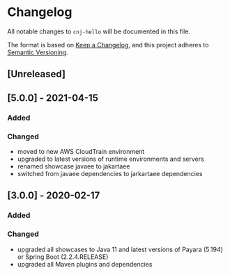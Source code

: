 # Changelog
All notable changes to `cnj-hello` will be documented in this file.

The format is based on [Keep a Changelog](https://keepachangelog.com/en/1.0.0/),
and this project adheres to [Semantic Versioning](https://semver.org/spec/v2.0.0.html).

## [Unreleased]

## [5.0.0] - 2021-04-15
### Added
### Changed
- moved to new AWS CloudTrain environment
- upgraded to latest versions of runtime environments and servers
- renamed showcase javaee to jakartaee
- switched from javaee dependencies to jarkartaee dependencies

## [3.0.0] - 2020-02-17
### Added
### Changed
- upgraded all showcases to Java 11 and latest versions of Payara (5.194) or Spring Boot (2.2.4.RELEASE)
- upgraded all Maven plugins and dependencies
